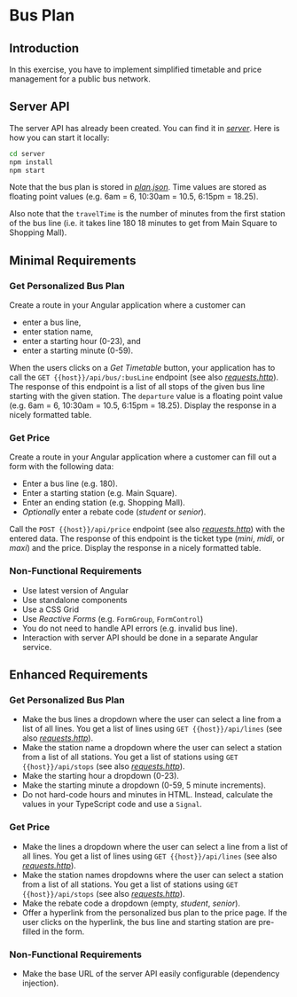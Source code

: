 # Bus Plan

## Introduction

In this exercise, you have to implement simplified timetable and price management for a public bus network.

## Server API

The server API has already been created. You can find it in [_server_](./server). Here is how you can start it locally:

```bash
cd server
npm install
npm start
```

Note that the bus plan is stored in [_plan.json_](./server/plan.json). Time values are stored as floating point values (e.g. 6am = 6, 10:30am = 10.5, 6:15pm = 18.25).

Also note that the `travelTime` is the number of minutes from the first station of the bus line (i.e. it takes line 180 18 minutes to get from Main Square to Shopping Mall).

## Minimal Requirements

### Get Personalized Bus Plan

Create a route in your Angular application where a customer can

* enter a bus line,
* enter station name,
* enter a starting hour (0-23), and
* enter a starting minute (0-59).

When the users clicks on a _Get Timetable_ button, your application has to call the `GET {{host}}/api/bus/:busLine` endpoint (see also [_requests.http_](./server/requests.http)). The response of this endpoint is a list of all stops of the given bus line starting with the given station. The `departure` value is a floating point value (e.g. 6am = 6, 10:30am = 10.5, 6:15pm = 18.25). Display the response in a nicely formatted table.

### Get Price

Create a route in your Angular application where a customer can fill out a form with the following data:

* Enter a bus line (e.g. 180).
* Enter a starting station (e.g. Main Square).
* Enter an ending station (e.g. Shopping Mall).
* _Optionally_ enter a rebate code (_student_ or _senior_).

Call the `POST {{host}}/api/price` endpoint (see also [_requests.http_](./server/requests.http)) with the entered data. The response of this endpoint is the ticket type (_mini_, _midi_, or _maxi_) and the price. Display the response in a nicely formatted table.

### Non-Functional Requirements

* Use latest version of Angular
* Use standalone components
* Use a CSS Grid
* Use _Reactive Forms_ (e.g. `FormGroup`, `FormControl`)
* You do not need to handle API errors (e.g. invalid bus line).
* Interaction with server API should be done in a separate Angular service.

## Enhanced Requirements

### Get Personalized Bus Plan

* Make the bus lines a dropdown where the user can select a line from a list of all lines. You get a list of lines using `GET {{host}}/api/lines` (see also [_requests.http_](./server/requests.http)).
* Make the station name a dropdown where the user can select a station from a list of all stations. You get a list of stations using `GET {{host}}/api/stops` (see also [_requests.http_](./server/requests.http)).
* Make the starting hour a dropdown (0-23).
* Make the starting minute a dropdown (0-59, 5 minute increments).
* Do not hard-code hours and minutes in HTML. Instead, calculate the values in your TypeScript code and use a `Signal`.

### Get Price

* Make the lines a dropdown where the user can select a line from a list of all lines. You get a list of lines using `GET {{host}}/api/lines` (see also [_requests.http_](./server/requests.http)).
* Make the station names dropdowns where the user can select a station from a list of all stations. You get a list of stations using `GET {{host}}/api/stops` (see also [_requests.http_](./server/requests.http)).
* Make the rebate code a dropdown (empty, _student_, _senior_).
* Offer a hyperlink from the personalized bus plan to the price page. If the user clicks on the hyperlink, the bus line and starting station are pre-filled in the form.

### Non-Functional Requirements

* Make the base URL of the server API easily configurable (dependency injection).
